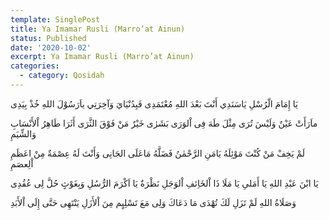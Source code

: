 ```yaml
---
template: SinglePost
title: Ya Imamar Rusli (Marro’at Ainun)
status: Published
date: '2020-10-02'
excerpt: Ya Imamar Rusli (Marro’at Ainun)
categories:
  - category: Qosidah
---
```


يَا إِمَامَ الّرُسْلِ يَاسَنَدِي
أَنْتَ بَعْدَ اللهِ مُعْتَمَدِى
فَبِدُنْيَايَ وَآخِرَتِي 
ياَرَسُوْلَ اللهِ خُذْ بِيَدِی

ماَرَأَتْ عَيْنٌ وَلَيْسَ تُرَی
مِثْلَ طَهَ فِى اْلوَرَی بَشَرٰی
خَيْرٌ مَنْ فَوْقَ الثَّرَی أَثَرَا
طَاهِرُ اْلأَنْسَابِ وَالشِّيَمِ

لَمْ يَخِفْ مَنْ کُنْتَ مَوْئِلَهُ 
يَامَنِ الرَّحْمٰنُ فَضَلَّهُ
مَاعَلَی الجَانِی وَأَنْتَ لَهُ
عِصْمَةٌ مِنْ اعَظَمِ اْلِعصَمِ

يَا ابْنَ عَبْدِ اللهِ يَا أَمَلیِ
يَا مَلَا ذَا اْلخَاِئفِ اْلوَجَلِ
نَظْرَةٌ يَا اَکْرَمَ الرُّسُلِ
وَبِغَوْثٍ حُلَّ لِی عُقُدِی

وَصَلَاةُ اللهِ لَمْ تَزَلِ 
لَكَ تُهْدَی مَا دَعَاكَ وَلِی
مَعَ تَسْلِيٍم مِنَ اْلأَزَلِ
يَنْتَهِی حَتَّی إِلَی اْلأَبَدِ

